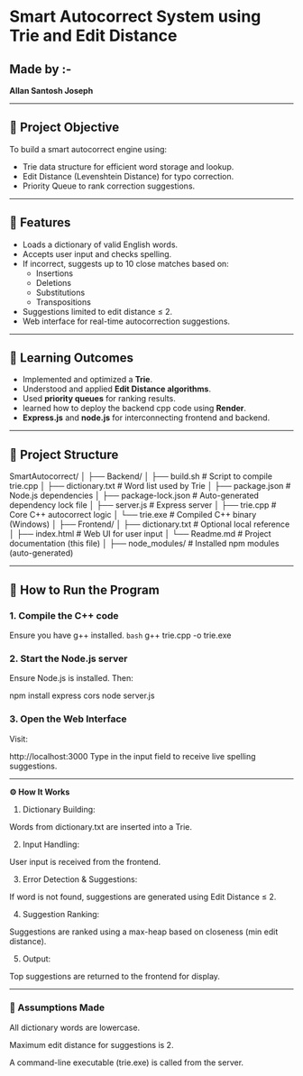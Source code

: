 # Smart Autocorrect System using Trie and Edit Distance

## Made by :-
**Allan Santosh Joseph**

---

## 📌 Project Objective

To build a smart autocorrect engine using:
- Trie data structure for efficient word storage and lookup.
- Edit Distance (Levenshtein Distance) for typo correction.
- Priority Queue to rank correction suggestions.

---

## 🎯 Features
- Loads a dictionary of valid English words.
- Accepts user input and checks spelling.
- If incorrect, suggests up to 10 close matches based on:
  - Insertions
  - Deletions
  - Substitutions
  - Transpositions
- Suggestions limited to edit distance ≤ 2.
- Web interface for real-time autocorrection suggestions.

---

## 🧠 Learning Outcomes

- Implemented and optimized a **Trie**.
- Understood and applied **Edit Distance algorithms**.
- Used **priority queues** for ranking results.
- learned how to deploy the backend cpp code using **Render**.
- **Express.js** and **node.js** for interconnecting frontend and backend.

---

## 📂 Project Structure

SmartAutocorrect/
│
├── Backend/
│ ├── build.sh # Script to compile trie.cpp
│ ├── dictionary.txt # Word list used by Trie
│ ├── package.json # Node.js dependencies
│ ├── package-lock.json # Auto-generated dependency lock file
│ ├── server.js # Express server
│ ├── trie.cpp # Core C++ autocorrect logic
│ └── trie.exe # Compiled C++ binary (Windows)
│
├── Frontend/
│ ├── dictionary.txt # Optional local reference
│ ├── index.html # Web UI for user input
│ └── Readme.md # Project documentation (this file)
│
├── node_modules/ # Installed npm modules (auto-generated)

---

## 🔧 How to Run the Program

### 1. Compile the C++ code
Ensure you have g++ installed.
```bash```
g++ trie.cpp -o trie.exe

### 2. Start the Node.js server
Ensure Node.js is installed. Then:

npm install express cors
node server.js
### 3. Open the Web Interface
Visit:

http://localhost:3000
Type in the input field to receive live spelling suggestions.

---

**⚙️ How It Works**

1. Dictionary Building:

Words from dictionary.txt are inserted into a Trie.

2. Input Handling:

User input is received from the frontend.

3. Error Detection & Suggestions:

If word is not found, suggestions are generated using Edit Distance ≤ 2.

4. Suggestion Ranking:

Suggestions are ranked using a max-heap based on closeness (min edit distance).

5. Output:

Top suggestions are returned to the frontend for display.

---

### 📝 Assumptions Made
All dictionary words are lowercase.

Maximum edit distance for suggestions is 2.

A command-line executable (trie.exe) is called from the server.
